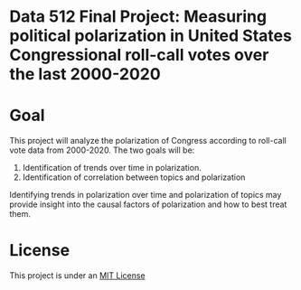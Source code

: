 # Data 512 Final Project: Measuring political polarization in United States Congressional roll-call votes over the last 2000-2020

# Goal
This project will analyze the polarization of Congress according to roll-call vote data from 2000-2020. The two goals will be:
   
   1. Identification of trends over time in polarization.
   2. Identification of correlation between topics and polarization
   
Identifying trends in polarization over time and polarization of topics may provide insight into the causal factors of polarization and how to best treat them.

# License
This project is under an [MIT License](./LICENSE)